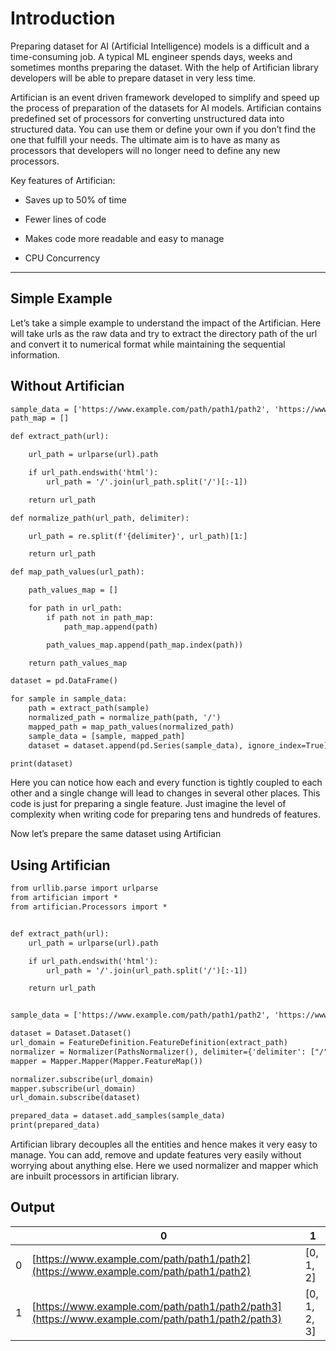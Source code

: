 # Introduction

Preparing dataset for AI (Artificial Intelligence) models is a difficult and a time-consuming job.
A typical ML engineer spends days, weeks and sometimes months preparing the dataset. With the help
of Artifician library developers will be able to prepare dataset in very less time.

Artifician is an event driven framework developed to simplify and speed up the process of preparation
of the datasets for AI models. Artifician contains predefined set of processors for converting unstructured
data into structured data. You can use them or define your own if you don’t find the one that fulfill your needs.
The ultimate aim is to have as many as processors that developers will no longer need to define any new processors.

Key features of Artifician:


* Saves up to 50% of time


* Fewer lines of code


* Makes code more readable and easy to manage


* CPU Concurrency


---

## Simple Example

Let’s take a simple example to understand the impact of the Artifician.
Here will take urls as the raw data and try to extract the directory path of the url
and convert it to numerical format while maintaining the sequential information.

## Without Artifician

```default
sample_data = ['https://www.example.com/path/path1/path2', 'https://www.example.com/path/path1/path2/path3']
path_map = []

def extract_path(url):

    url_path = urlparse(url).path

    if url_path.endswith('html'):
        url_path = '/'.join(url_path.split('/')[:-1])

    return url_path

def normalize_path(url_path, delimiter):

    url_path = re.split(f'{delimiter}', url_path)[1:]

    return url_path

def map_path_values(url_path):

    path_values_map = []

    for path in url_path:
        if path not in path_map:
            path_map.append(path)

        path_values_map.append(path_map.index(path))

    return path_values_map

dataset = pd.DataFrame()

for sample in sample_data:
    path = extract_path(sample)
    normalized_path = normalize_path(path, '/')
    mapped_path = map_path_values(normalized_path)
    sample_data = [sample, mapped_path]
    dataset = dataset.append(pd.Series(sample_data), ignore_index=True)

print(dataset)
```

Here you can notice how each and every function is tightly coupled to each other and a single change will
lead to changes in several other places. This code is just for preparing a single feature.
Just imagine the level of complexity when writing code for preparing tens and hundreds of features.

Now let’s prepare the same dataset using Artifician

## Using Artifician

```default
from urllib.parse import urlparse
from artifician import *
from artifician.Processors import *


def extract_path(url):
    url_path = urlparse(url).path

    if url_path.endswith('html'):
        url_path = '/'.join(url_path.split('/')[:-1])

    return url_path


sample_data = ['https://www.example.com/path/path1/path2', 'https://www.example.com/path/path1/path2/path3']

dataset = Dataset.Dataset()
url_domain = FeatureDefinition.FeatureDefinition(extract_path)
normalizer = Normalizer(PathsNormalizer(), delimiter={'delimiter': ["/"]})
mapper = Mapper.Mapper(Mapper.FeatureMap())

normalizer.subscribe(url_domain)
mapper.subscribe(url_domain)
url_domain.subscribe(dataset)

prepared_data = dataset.add_samples(sample_data)
print(prepared_data)
```

Artifician library decouples all the entities and hence makes it very easy to manage.
You can add, remove and update features very easily without worrying about anything else.
Here we used normalizer and mapper which are inbuilt processors in artifician library.

## Output

|     | 0                                                                                                | 1            | 
|-----|--------------------------------------------------------------------------------------------------|--------------|
| 0   | [https://www.example.com/path/path1/path2](https://www.example.com/path/path1/path2)             | [0, 1, 2]    |
| 1   | [https://www.example.com/path/path1/path2/path3](https://www.example.com/path/path1/path2/path3) | [0, 1, 2, 3] |
